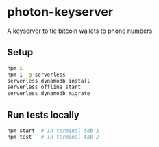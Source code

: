 # photon-keyserver
A keyserver to tie bitcoin wallets to phone numbers

## Setup

```bash
npm i
npm i -g serverless
serverless dynamodb install
serverless offline start
serverless dynamodb migrate
```

## Run tests locally

```bash
npm start  # in terminal tab 1
npm test   # in terminal tab 2
```